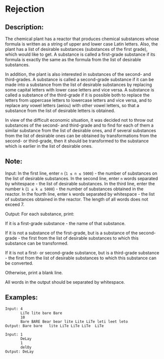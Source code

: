 # Rejection

## Description:

The chemical plant has a reactor that produces chemical substances whose formula is written as a string of upper and lower case Latin letters. Also, the plant has a list of desirable substances (substances of the first grade), which would like to get. A substance is called a first-grade substance if its formula is exactly the same as the formula from the list of desirable substances.

In addition, the plant is also interested in substances of the second- and third-grades. A substance is called a second-grade substance if it can be made into a substance from the list of desirable substances by replacing some capital letters with lower case letters and vice versa. A substance is called a substance of the third-grade if it is possible both to replace the letters from uppercase letters to lowercase letters and vice versa, and to replace any vowel letters (aeiou) with other vowel letters, so that a substance from the list of desirable letters is obtained.

In view of the difficult economic situation, it was decided not to throw out substances of the second- and third-grade and to find for each of them a similar substance from the list of desirable ones, and if several substances from the list of desirable ones can be obtained by transformations from the second- or third-grade, then it should be transformed to the substance which is earlier in the list of desirable ones.

## Note:

Input: In the first line, enter `n` (`1 ≤ n ≤ 5000`) - the number of substances on the list of desirable substances. In the second line, enter `n` words separated by whitespace - the list of desirable substances. In the third line, enter the number `k` (`1 ≤ k ≤ 5000`) - the number of substances obtained in the reactor. In the fourth line, enter `k` words separated by whitespace - the list of substances obtained in the reactor. The length of all words does not exceed 7.

Output: For each substance, print:

If it is a first-grade substance - the name of that substance.

If it is not a substance of the first-grade, but is a substance of the second-grade - the first from the list of desirable substances to which this substance can be transformed.

If it is not a first- or second-grade substance, but is a third-grade substance - the first from the list of desirable substances to which this substance can be converted.

Otherwise, print a blank line.

All words in the output should be separated by whitespace.

## Examples:

```
Input: 4
       LiTe lite bare Bare
       10
       Bare BARE Bear bear lite Lite LiTe leti leet leto
Output: Bare bare   lite LiTe LiTe LiTe  LiTe
```
```
Input: 1
       DeLay
       1
       delOy
Output: DeLay
```
